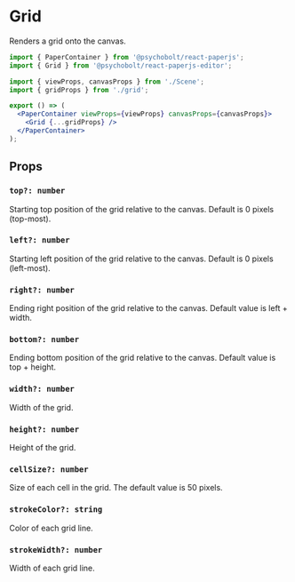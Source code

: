 # Grid

Renders a grid onto the canvas. 

```jsx
import { PaperContainer } from '@psychobolt/react-paperjs';
import { Grid } from '@psychobolt/react-paperjs-editor';

import { viewProps, canvasProps } from './Scene';
import { gridProps } from './grid';

export () => (
  <PaperContainer viewProps={viewProps} canvasProps={canvasProps}>
    <Grid {...gridProps} />
  </PaperContainer>
);
```

## Props

### `top?: number`

Starting top position of the grid relative to the canvas. Default is 0 pixels (top-most).

### `left?: number`

Starting left position of the grid relative to the canvas. Default is 0 pixels (left-most).

### `right?: number`

Ending right position of the grid relative to the canvas. Default value is left + width.

### `bottom?: number`

Ending bottom position of the grid relative to the canvas. Default value is top + height.

### `width?: number`

Width of the grid.

### `height?: number`

Height of the grid.

### `cellSize?: number`

Size of each cell in the grid. The default value is 50 pixels.

### `strokeColor?: string`

Color of each grid line.

### `strokeWidth?: number`

Width of each grid line.
